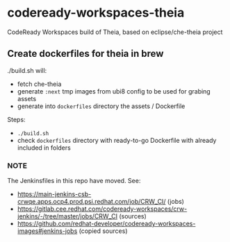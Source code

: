 # codeready-workspaces-theia
CodeReady Workspaces build of Theia, based on eclipse/che-theia project

## Create dockerfiles for theia in brew

./build.sh will:
- fetch che-theia
- generate `:next` tmp images from ubi8 config to be used for grabing assets
- generate into `dockerfiles` directory the assets / Dockerfile



Steps: 
- `./build.sh`
- check `dockerfiles` directory with ready-to-go Dockerfile with already included in folders


### NOTE

The Jenkinsfiles in this repo have moved. See:

* https://main-jenkins-csb-crwqe.apps.ocp4.prod.psi.redhat.com/job/CRW_CI/ (jobs)
* https://gitlab.cee.redhat.com/codeready-workspaces/crw-jenkins/-/tree/master/jobs/CRW_CI (sources)
* https://github.com/redhat-developer/codeready-workspaces-images#jenkins-jobs (copied sources)
